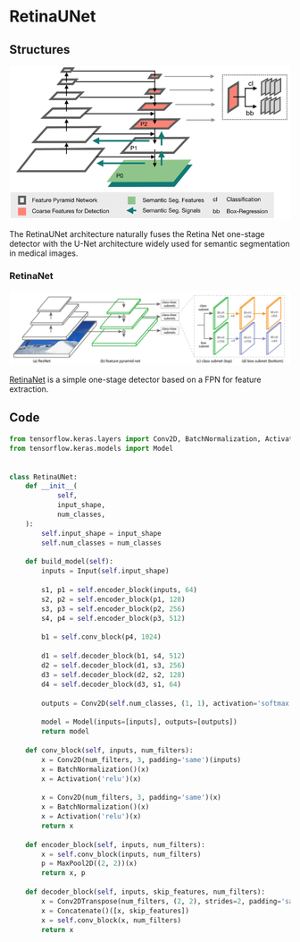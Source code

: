 # RetinaUNet

## Structures
![](../asset/segmentation/retinaunet-structure.png)

The RetinaUNet architecture naturally fuses the Retina Net one-stage detector with the U-Net architecture widely used for semantic segmentation in medical images.

### RetinaNet
![](../asset/segmentation/retinanet-structure.png)

[RetinaNet](https://doi.org/10.48550/arXiv.1708.02002) is a simple one-stage detector based on a FPN for feature extraction.

## Code
```python
from tensorflow.keras.layers import Conv2D, BatchNormalization, Activation, MaxPool2D, Conv2DTranspose, Concatenate, Input
from tensorflow.keras.models import Model


class RetinaUNet:
    def __init__(
            self,
            input_shape,
            num_classes,
    ):
        self.input_shape = input_shape
        self.num_classes = num_classes

    def build_model(self):
        inputs = Input(self.input_shape)

        s1, p1 = self.encoder_block(inputs, 64)
        s2, p2 = self.encoder_block(p1, 128)
        s3, p3 = self.encoder_block(p2, 256)
        s4, p4 = self.encoder_block(p3, 512)

        b1 = self.conv_block(p4, 1024)

        d1 = self.decoder_block(b1, s4, 512)
        d2 = self.decoder_block(d1, s3, 256)
        d3 = self.decoder_block(d2, s2, 128)
        d4 = self.decoder_block(d3, s1, 64)

        outputs = Conv2D(self.num_classes, (1, 1), activation='softmax')(d4)

        model = Model(inputs=[inputs], outputs=[outputs])
        return model

    def conv_block(self, inputs, num_filters):
        x = Conv2D(num_filters, 3, padding='same')(inputs)
        x = BatchNormalization()(x)
        x = Activation('relu')(x)

        x = Conv2D(num_filters, 3, padding='same')(x)
        x = BatchNormalization()(x)
        x = Activation('relu')(x)
        return x

    def encoder_block(self, inputs, num_filters):
        x = self.conv_block(inputs, num_filters)
        p = MaxPool2D((2, 2))(x)
        return x, p

    def decoder_block(self, inputs, skip_features, num_filters):
        x = Conv2DTranspose(num_filters, (2, 2), strides=2, padding='same')(inputs)
        x = Concatenate()([x, skip_features])
        x = self.conv_block(x, num_filters)
        return x
```
